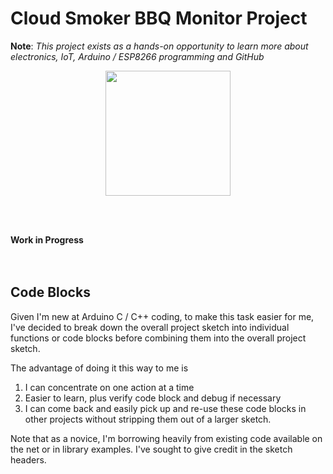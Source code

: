 # Cloud Smoker BBQ Monitor Project


**Note**:  *This project exists as a hands-on opportunity to learn more about electronics, IoT, Arduino / ESP8266 programming and GitHub*

<p align="center">

<img src="https://upload.wikimedia.org/wikipedia/commons/c/c7/UnderConstruction.svg" width="200">

<br><br>

<b>Work in Progress</b><br>
<br><br>
 </p>
 


## Code Blocks

Given I'm new at Arduino C / C++ coding, to make this task easier for me, I've decided to break down the overall project sketch into individual functions or code blocks before combining them into the overall project sketch.

The advantage of doing it this way to me is

1. I can concentrate on one action at a time 
2. Easier to learn, plus verify code block and debug if necessary
3. I can come back and easily pick up and re-use these code blocks in other projects without stripping them out of a larger sketch.

Note that as a novice, I'm borrowing heavily from existing code available on the net or in library examples.  I've sought to give credit in the sketch headers.
 